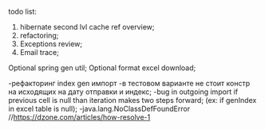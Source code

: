 todo list:
1) hibernate second lvl cache ref overview;
2) refactoring;
3) Exceptions review;
4) Email trace;

Optional spring gen util;
Optional format excel download;

-рефакторинг index gen импорт
-в тестовом варианте не стоит констр на исходящих на дату отправки и индекс;
-bug in outgoing import if previous cell is null than iteration makes two steps forward;
(ex: if genIndex in excel table is null);
-java.lang.NoClassDefFoundError //https://dzone.com/articles/how-resolve-1
 